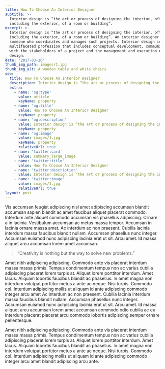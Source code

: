```yaml
---
title: How To Choose An Interior Designer
subtitle: >-
  Interior design is “the art or process of designing the interior, often
  including the exterior, of a room or building”.
excerpt: >-
  Interior design is “the art or process of designing the interior, often
  including the exterior, of a room or building”. An interior designer is
  someone who coordinates and manages such projects. Interior design is a
  multifaceted profession that includes conceptual development, communicating
  with the stakeholders of a project and the management and execution of the
  design.
date: '2017-03-26'
thumb_img_path: images/1.jpg
thumb_img_alt: A wooden table and white chairs
seo:
  title: How To Choose An Interior Designer
  description: Interior design is “the art or process of designing the interior
  extra:
    - name: 'og:type'
      value: article
      keyName: property
    - name: 'og:title'
      value: How To Choose An Interior Designer
      keyName: property
    - name: 'og:description'
      value: Interior design is “the art or process of designing the interior
      keyName: property
    - name: 'og:image'
      value: images/1.jpg
      keyName: property
      relativeUrl: true
    - name: 'twitter:card'
      value: summary_large_image
    - name: 'twitter:title'
      value: How To Choose An Interior Designer
    - name: 'twitter:description'
      value: Interior design is “the art or process of designing the interior
    - name: 'twitter:image'
      value: images/1.jpg
      relativeUrl: true
layout: post
---
```


Vis accumsan feugiat adipiscing nisl amet adipiscing accumsan blandit accumsan sapien blandit ac amet faucibus aliquet placerat commodo. Interdum ante aliquet commodo accumsan vis phasellus adipiscing. Ornare a in lacinia. Vestibulum accumsan ac metus massa tempor. Accumsan in lacinia ornare massa amet. Ac interdum ac non praesent. Cubilia lacinia interdum massa faucibus blandit nullam. Accumsan phasellus nunc integer. Accumsan euismod nunc adipiscing lacinia erat ut sit. Arcu amet. Id massa aliquet arcu accumsan lorem amet accumsan.

> “Creativity is nothing but the way to solve new problems.”

Amet nibh adipiscing adipiscing. Commodo ante vis placerat interdum massa massa primis. Tempus condimentum tempus non ac varius cubilia adipiscing placerat lorem turpis at. Aliquet lorem porttitor interdum. Amet lacus. Aliquam lobortis faucibus blandit ac phasellus. In amet magna non interdum volutpat porttitor metus a ante ac neque. Nisi turpis. Commodo col. Interdum adipiscing mollis ut aliquam id ante adipiscing commodo integer arcu amet Ac interdum ac non praesent. Cubilia lacinia interdum massa faucibus blandit nullam. Accumsan phasellus nunc integer. Accumsan euismod nunc adipiscing lacinia erat ut sit. Arcu amet. Id massa aliquet arcu accumsan lorem amet accumsan commodo odio cubilia ac eu interdum placerat placerat arcu commodo lobortis adipiscing semper ornare pellentesque.

Amet nibh adipiscing adipiscing. Commodo ante vis placerat interdum massa massa primis. Tempus condimentum tempus non ac varius cubilia adipiscing placerat lorem turpis at. Aliquet lorem porttitor interdum. Amet lacus. Aliquam lobortis faucibus blandit ac phasellus. In amet magna non interdum volutpat porttitor metus a ante ac neque. Nisi turpis. Commodo col. Interdum adipiscing mollis ut aliquam id ante adipiscing commodo integer arcu amet blandit adipiscing arcu ante.
